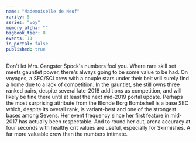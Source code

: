 ```yaml
---
name: "Mademoiselle de Neuf"
rarity: 5
series: "voy"
memory_alpha: ""
bigbook_tier: 8
events: 11
in_portal: false
published: true
---
```


Don't let Mrs. Gangster Spock's numbers fool you. Where rare skill set meets gauntlet power, there's always going to be some value to be had. On voyages, a SEC/SCI crew with a couple stars under their belt will surely find a home due to a lack of competition. In the gauntlet, she still owns three ranked pairs, despite several late-2018 additions as competition, and will likely be fine there until at least the next mid-2019 portal update. Perhaps the most surprising attribute from the Blonde Borg Bombshell is a base SEC which, despite its overall rank, is variant-best and one of the strongest bases among Sevens. Her event frequency since her first feature in mid-2017 has actually been respectable. And to round her out, arena accuracy at four seconds with healthy crit values are useful, especially for Skirmishes. A far more valuable crew than the numbers intimate.
